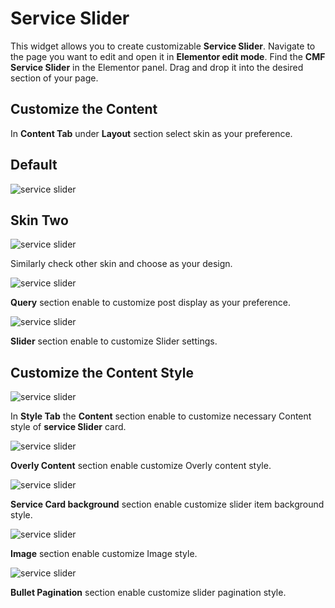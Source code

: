 # Service Slider

This widget allows you to create customizable **Service Slider**. Navigate to the page you want to edit and open it in **Elementor edit mode**. Find the **CMF Service Slider** in the Elementor panel. Drag and drop it into the desired section of your page.

## Customize the Content

In **Content Tab** under **Layout** section select skin as your preference.

## Default
<p class="cmf--img-wrapper">
    <img src="/assets/framework/images/widgets/post-elements/service-slider/service_slider_1.png" alt="service slider">
</p>

## Skin Two
<p class="cmf--img-wrapper">
    <img src="/assets/framework/images/widgets/post-elements/service-slider/service_slider_2.png" alt="service slider">
</p>

Similarly check other skin and choose as your design.

<p class="cmf--img-wrapper">
    <img src="/assets/framework/images/widgets/post-elements/service-slider/service_slider_3.png" alt="service slider">
</p>

**Query** section enable to customize post display as your preference.

<p class="cmf--img-wrapper">
    <img src="/assets/framework/images/widgets/post-elements/service-slider/service_slider_4.png" alt="service slider">
</p>

**Slider** section enable to customize Slider settings.

## Customize the Content Style

<p class="cmf--img-wrapper">
    <img src="/assets/framework/images/widgets/post-elements/service-slider/service_slider_5.png" alt="service slider">
</p>

 In **Style Tab** the **Content** section enable to customize necessary Content style of **service Slider** card.

<p class="cmf--img-wrapper">
    <img src="/assets/framework/images/widgets/post-elements/service-slider/service_slider_6.png" alt="service slider">
</p>

**Overly Content** section enable customize Overly content style.

<p class="cmf--img-wrapper">
    <img src="/assets/framework/images/widgets/post-elements/service-slider/service_slider_7.png" alt="service slider">
</p>

**Service Card background** section enable customize slider item background style.

<p class="cmf--img-wrapper">
    <img src="/assets/framework/images/widgets/post-elements/service-slider/service_slider_10.png" alt="service slider">
</p>

**Image** section enable customize Image style.

<p class="cmf--img-wrapper">
    <img src="/assets/framework/images/widgets/post-elements/service-slider/service_slider_11.png" alt="service slider">
</p>

**Bullet Pagination** section enable customize slider pagination style.




